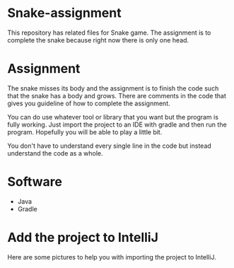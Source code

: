 # Snake-assignment
This repository has related files for Snake game. The assignment is to complete the snake because right now there is only one head. 

# Assignment 
The snake misses its body and the assignment is to finish the code such that the snake has a body and grows. There are 
comments in the code that gives you guideline of how to complete the assignment. 

You can do use whatever tool or library that you want but the program is fully working. Just import the project to an IDE with gradle and then run the program. Hopefully you will be able to play a little bit. 

You don't have to understand every single line in the code but instead understand the code as a whole. 

# Software 
* Java 
* Gradle 

# Add the project to IntelliJ 
Here are some pictures to help you with importing the project to IntelliJ. 